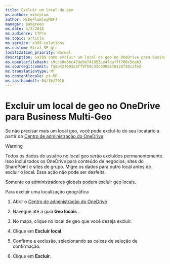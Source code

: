 ```yaml
---
title: Excluir um local de geo
ms.author: mikeplum
author: MikePlumleyMSFT
manager: pamgreen
ms.date: 4/3/2018
ms.audience: ITPro
ms.topic: article
ms.service: o365-solutions
ms.custom: Strat_SP_gtc
localization_priority: Normal
description: Saiba como excluir um local de geo no OneDrive para Business Multi-Geo.
ms.openlocfilehash: c9cce9e8bc42debb741953ce47daf7f700c5dab3
ms.sourcegitcommit: fa8a42f093abff9759c33c0902878128f30cafe2
ms.translationtype: MT
ms.contentlocale: pt-BR
ms.lasthandoff: 04/16/2018
---
```

# <a name="delete-a-geo-location-in-onedrive-for-business-multi-geo"></a>Excluir um local de geo no OneDrive para Business Multi-Geo

Se não precisar mais um local geo, você pode excluí-lo do seu locatário a partir do [Centro de administração do OneDrive](https://admin.onedrive.com)

> [!WARNING]
> Todos os dados do usuário no local geo serão excluídos permanentemente. Isso inclui todos os OneDrive para conteúdo de negócios, sites do SharePoint e sites de grupo. Migre os dados para outro local antes de excluir o local. Essa ação não pode ser desfeita.

Somente os administradores globais podem excluir geo locais.

Para excluir uma localização geográfica

1. Abrir o [Centro de administração do OneDrive](https://admin.onedrive.com)

2. Navegue até a guia **Geo locais** .

3. No mapa, clique no local de geo que você deseja excluir.

4. Clique em **Excluir local**.

5. Confirme a exclusão, selecionando as caixas de seleção de confirmação.

6. Clique em **Excluir**.



